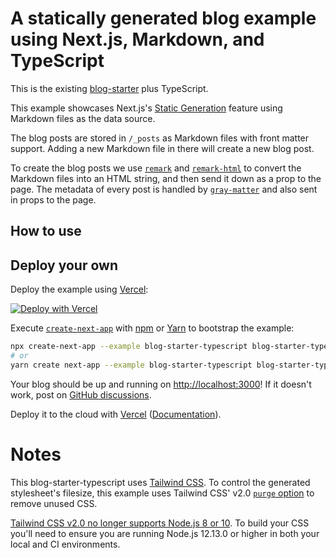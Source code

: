# A statically generated blog example using Next.js, Markdown, and TypeScript

This is the existing
[blog-starter](https://github.com/vercel/next.js/tree/canary/examples/blog-starter)
plus TypeScript.

This example showcases Next.js's
[Static Generation](https://nextjs.org/docs/basic-features/pages) feature using
Markdown files as the data source.

The blog posts are stored in `/_posts` as Markdown files with front matter
support. Adding a new Markdown file in there will create a new blog post.

To create the blog posts we use [`remark`](https://github.com/remarkjs/remark)
and [`remark-html`](https://github.com/remarkjs/remark-html) to convert the
Markdown files into an HTML string, and then send it down as a prop to the page.
The metadata of every post is handled by
[`gray-matter`](https://github.com/jonschlinkert/gray-matter) and also sent in
props to the page.

## How to use

## Deploy your own

Deploy the example using
[Vercel](https://vercel.com?utm_source=github&utm_medium=readme&utm_campaign=next-example):

[![Deploy with Vercel](https://vercel.com/button)](https://vercel.com/new/git/external?repository-url=https://github.com/vercel/next.js/tree/canary/examples/blog-starter-typescript&project-name=blog-starter-typescript&repository-name=blog-starter-typescript)

Execute
[`create-next-app`](https://github.com/vercel/next.js/tree/canary/packages/create-next-app)
with [npm](https://docs.npmjs.com/cli/init) or
[Yarn](https://yarnpkg.com/lang/en/docs/cli/create/) to bootstrap the example:

```bash
npx create-next-app --example blog-starter-typescript blog-starter-typescript-app
# or
yarn create next-app --example blog-starter-typescript blog-starter-typescript-app
```

Your blog should be up and running on
[http://localhost:3000](http://localhost:3000)! If it doesn't work, post on
[GitHub discussions](https://github.com/vercel/next.js/discussions).

Deploy it to the cloud with
[Vercel](https://vercel.com/new?utm_source=github&utm_medium=readme&utm_campaign=next-example)
([Documentation](https://nextjs.org/docs/deployment)).

# Notes

This blog-starter-typescript uses [Tailwind CSS](https://tailwindcss.com). To
control the generated stylesheet's filesize, this example uses Tailwind CSS'
v2.0
[`purge` option](https://tailwindcss.com/docs/controlling-file-size/#removing-unused-css)
to remove unused CSS.

[Tailwind CSS v2.0 no longer supports Node.js 8 or 10](https://tailwindcss.com/docs/upgrading-to-v2#upgrade-to-node-js-12-13-or-higher).
To build your CSS you'll need to ensure you are running Node.js 12.13.0 or
higher in both your local and CI environments.

